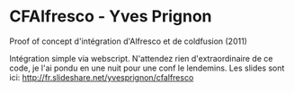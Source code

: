 # CFAlfresco - Yves Prignon
Proof of concept d'intégration d'Alfresco et de coldfusion (2011)

Intégration simple via webscript. N'attendez rien d'extraordinaire de ce code, je l'ai pondu en une nuit pour une conf le lendemins. Les slides sont ici: http://fr.slideshare.net/yvesprignon/cfalfresco
